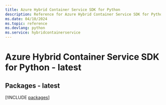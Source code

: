 ```yaml
---
title: Azure Hybrid Container Service SDK for Python
description: Reference for Azure Hybrid Container Service SDK for Python
ms.date: 04/10/2024
ms.topic: reference
ms.devlang: python
ms.service: hybridcontainerservice
---
```

# Azure Hybrid Container Service SDK for Python - latest
## Packages - latest
[!INCLUDE [packages](hybrid-container-service-index.md)]